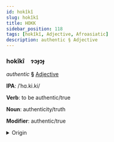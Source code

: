 ```yaml
---
id: hokîkî
slug: hokîkî
title: HOKK
sidebar_position: 118
tags: [hokîkî, Adjective, Afroasiatic]
description: authentic § Adjective
---
```


### hokîkî&emsp;<span kind="abugida">ɂɔɟɔɟ</span>

*authentic* **§** [Adjective](../../tags/Adjective)

**IPA**: /ˈhɑ.ki.ki/

**Verb**: to be authentic/true

**Noun**: authenticity/truth

**Modifier**: authentic/true

<details>
    <summary>Origin</summary>
    Arabic حَقِيقِيّ ḥaqīqiyy <br/>
    <em>Afroasiatic Language Family</em>
</details>